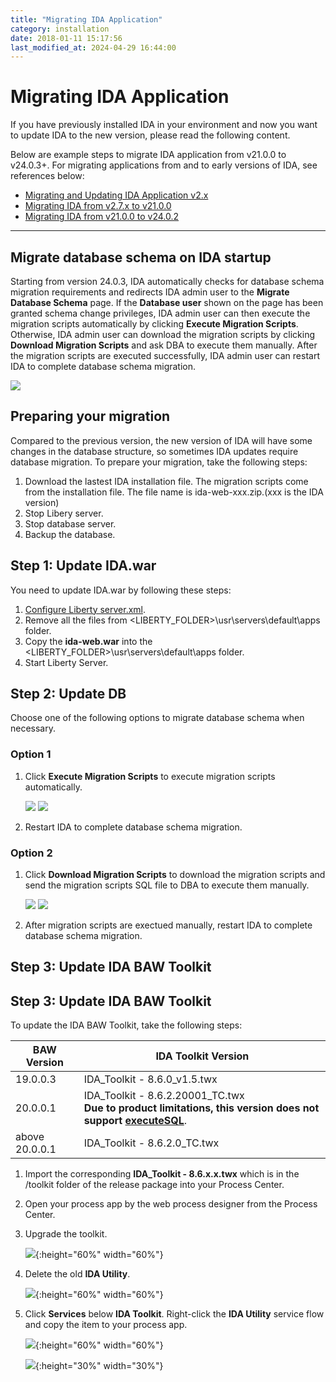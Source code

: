 ```yaml
---
title: "Migrating IDA Application"
category: installation
date: 2018-01-11 15:17:56
last_modified_at: 2024-04-29 16:44:00
---
```


# Migrating IDA Application

If you have previously installed IDA in your environment and now you want to update IDA to the new version, please read the following content.

Below are example steps to migrate IDA application from v21.0.0 to v24.0.3+. For migrating applications from and to early versions of IDA, see references below:
 - [Migrating and Updating IDA Application v2.x](../references/references-migrating-and-updating-ida-application-v2.x.html)
 - [Migrating IDA from v2.7.x to v21.0.0](../references/references-migrating-ida-from-v2.7.x-to-v21.0.0.html)
 - [Migrating IDA from v21.0.0 to v24.0.2](../references/references-migrating-ida-from-v21.0.0-to-v24.0.2.html)

***

## Migrate database schema on IDA startup
Starting from version 24.0.3, IDA automatically checks for database schema migration requirements and redirects IDA admin user to the **Migrate Database Schema** page. If the **Database user** shown on the page has been granted schema change privileges, IDA admin user can then execute the migration scripts automatically by clicking **Execute Migration Scripts**. Otherwise, IDA admin user can download the migration scripts by clicking **Download Migration Scripts** and ask DBA to execute them manually. After the migration scripts are executed successfully, IDA admin user can restart IDA to complete database schema migration.

![][database_schema_migration_page]

## Preparing your migration

Compared to the previous version, the new version of IDA will have some changes in the database structure, so sometimes IDA updates require database migration. To prepare your migration, take the following steps:

1. Download the lastest IDA installation file. The migration scripts come from the installation file. The file name is ida-web-xxx.zip.(xxx is the IDA version)
2. Stop Libery server.  
3. Stop database server.  
4. Backup the database.  

## Step 1: Update IDA.war

You need to update IDA.war by following these steps:

1. [Configure Liberty server.xml](../installation/installation-installing-ida-application.html#installing-on-liberty).
2. Remove all the files from <LIBERTY_FOLDER>\usr\servers\default\apps folder.     
3. Copy the **ida-web.war** into the <LIBERTY_FOLDER>\usr\servers\default\apps folder.    
4. Start Liberty Server.

## Step 2: Update DB
Choose one of the following options to migrate database schema when necessary.

### Option 1

1. Click **Execute Migration Scripts** to execute migration scripts automatically.

    ![][database_schema_migration_page_execute]
    ![][database_schema_migration_page_execute_result]

2. Restart IDA to complete database schema migration.


### Option 2

1. Click **Download Migration Scripts** to download the migration scripts and send the migration scripts SQL file to DBA to execute them manually.

    ![][database_schema_migration_page_download]
    ![][database_schema_migration_page_downloaded_sql]

2. After migration scripts are exectued manually, restart IDA to complete database schema migration.


 
## Step 3: Update IDA BAW Toolkit    

## Step 3: Update IDA BAW Toolkit

To update the IDA BAW Toolkit, take the following steps:

BAW Version | IDA Toolkit Version
     ----------------------|-------------------
      19.0.0.3 |  IDA_Toolkit - 8.6.0_v1.5.twx
      20.0.0.1 | IDA_Toolkit - 8.6.2.20001_TC.twx <br> **Due to product limitations, this version does not support [executeSQL](../references/references-test-command.html#executesql)**.
      above 20.0.0.1 |IDA_Toolkit - 8.6.2.0_TC.twx

1. Import the corresponding **IDA_Toolkit - 8.6.x.x.twx** which is in the /toolkit folder of the release package into your Process Center.

2. Open your process app by the web process designer from the Process Center.

3. Upgrade the toolkit.

    ![][toolkit-upgrade-1-v21]{:height="60%" width="60%"}

4. Delete the old **IDA Utility**.

    ![][toolkit-upgrade-2]{:height="60%" width="60%"}

5. Click **Services** below **IDA Toolkit**. Right-click the **IDA Utility** service flow and copy the item to your process app.

    ![][toolkit-upgrade-3-v21]{:height="60%" width="60%"}

    ![][toolkit-upgrade-4]{:height="30%" width="30%"}

[ida_version]: ../images/install/ida_version.png
[toolkit-upgrade-1-v21]: ../images/references/IDAbpmToolkitUpgrade_1-v21.png
[toolkit-upgrade-2]: ../images/references/IDAbpmToolkitUpgrade_2.png
[toolkit-upgrade-3-v21]: ../images/references/IDAbpmToolkitUpgrade_3-v21.png
[toolkit-upgrade-4]: ../images/install/ida_toolkit_copy_to_item.png
[database_schema_migration_page]: ../images/install/database_schema_migration_page.png
[database_schema_migration_page_execute]: ../images/install/database_schema_migration_page_execute.png
[database_schema_migration_page_execute_result]: ../images/install/database_schema_migration_page_execute_result.png
[database_schema_migration_page_download]: ../images/install/database_schema_migration_page_download.png
[database_schema_migration_page_downloaded_sql]: ../images/install/database_schema_migration_page_downloaded_sql.png
